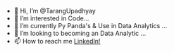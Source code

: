 - 👋 Hi, I’m @TarangUpadhyay
- 👀 I’m interested in Code...
- 🌱 I’m currently Py Panda's & Use in Data Analytics ...
- 💞️ I’m looking to becoming an Data Analytic ...
- 📫 How to reach me <a href="https://www.linkedin.com/in/tarang-upadhyay/" target="_blank">LinkedIn!</a>


<!---
TarangUpadhyay/TarangUpadhyay is a ✨ special ✨ repository because its `README.md` (this file) appears on your GitHub profile.
You can click the Preview link to take a look at your changes.
--->
